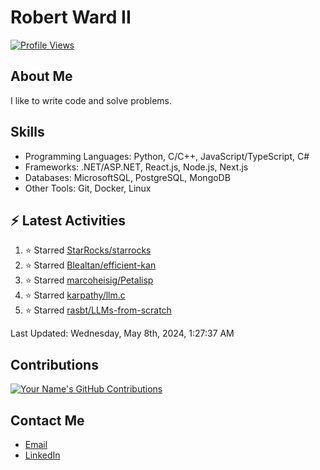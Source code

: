 
# Robert Ward II

[![Profile Views](https://komarev.com/ghpvc/?username=Robert-W-Ward)](https://github.com/Robert-W-Ward)

## About Me
I like to write code and solve problems.

## Skills
- Programming Languages: Python, C/C++, JavaScript/TypeScript, C#
- Frameworks: .NET/ASP.NET, React.js, Node.js, Next.js
- Databases: MicrosoftSQL, PostgreSQL, MongoDB
- Other Tools: Git, Docker, Linux

## :zap: Latest Activities
<!--RECENT_ACTIVITY:start-->
1. ⭐ Starred [StarRocks/starrocks](https://github.com/StarRocks/starrocks)
2. ⭐ Starred [Blealtan/efficient-kan](https://github.com/Blealtan/efficient-kan)
3. ⭐ Starred [marcoheisig/Petalisp](https://github.com/marcoheisig/Petalisp)
4. ⭐ Starred [karpathy/llm.c](https://github.com/karpathy/llm.c)
5. ⭐ Starred [rasbt/LLMs-from-scratch](https://github.com/rasbt/LLMs-from-scratch)
<!--RECENT_ACTIVITY:end-->

<!--RECENT_ACTIVITY:last_update-->
Last Updated: Wednesday, May 8th, 2024, 1:27:37 AM
<!--RECENT_ACTIVITY:last_update_end-->

<!--END_SECTIN:activity-->
## Contributions
[![Your Name's GitHub Contributions](https://github-readme-streak-stats.herokuapp.com/?user=Robert-W-Ward&theme=radical)](https://github.com/your-username)

## Contact Me
- [Email](mailto:robertwesleyward2019@gmail.com)
- [LinkedIn](https://linkedin.com/in/https://www.linkedin.com/in/robert-ward-ii/)
